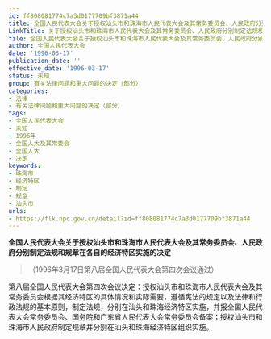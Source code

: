 ```yaml
---
id: ff808081774c7a3d0177709bf3871a44
title: 全国人民代表大会关于授权汕头市和珠海市人民代表大会及其常务委员会、人民政府分别制定法规和规章在各自的经济特区实施的决定
LinkTitle: 关于授权汕头市和珠海市人民代表大会及其常务委员会、人民政府分别制定法规和规章在各自的经济特区实施的决定
file: 全国人民代表大会关于授权汕头市和珠海市人民代表大会及其常务委员会、人民政府分别制定法规和规章在各自的经济特区实施的决定_ff808081774c7a3d0177709bf3871a44.docx
author: 全国人民代表大会
date: '1996-03-17'
publication_date: ''
effective_date: '1996-03-17'
status: 未知
group: 有关法律问题和重大问题的决定（部分）
categories:
- 法律
- 有关法律问题和重大问题的决定（部分）
tags:
- 全国人民代表大会
- 未知
- 1996年
- 全国人大及其常委会
- 全国人大
- 决定
keywords:
- 珠海市
- 经济特区
- 制定
- 规章
- 汕头市
urls:
- https://flk.npc.gov.cn/detail?id=ff808081774c7a3d0177709bf3871a44
---
```


**全国人民代表大会关于授权汕头市和珠海市人民代表大会及其常务委员会、人民政府分别制定法规和规章在各自的经济特区实施的决定**

> （1996年3月17日第八届全国人民代表大会第四次会议通过）

第八届全国人民代表大会第四次会议决定：授权汕头市和珠海市人民代表大会及其常务委员会根据其经济特区的具体情况和实际需要，遵循宪法的规定以及法律和行政法规的基本原则，制定法规，分别在汕头和珠海经济特区实施，并报全国人民代表大会常务委员会、国务院和广东省人民代表大会常务委员会备案；授权汕头市和珠海市人民政府制定规章并分别在汕头和珠海经济特区组织实施。
